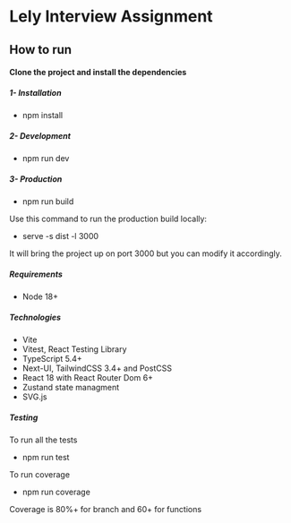 # Lely Interview Assignment

## How to run

#### Clone the project and install the dependencies

##### 1- Installation

- npm install

##### 2- Development

- npm run dev

##### 3- Production

- npm run build

Use this command to run the production build locally:

- serve -s dist -l 3000

It will bring the project up on port 3000 but you can modify it accordingly.

##### Requirements

- Node 18+

##### Technologies

- Vite
- Vitest, React Testing Library
- TypeScript 5.4+
- Next-UI, TailwindCSS 3.4+ and PostCSS
- React 18 with React Router Dom 6+
- Zustand state managment
- SVG.js

##### Testing

To run all the tests

- npm run test

To run coverage

- npm run coverage

Coverage is 80%+ for branch and 60+ for functions

